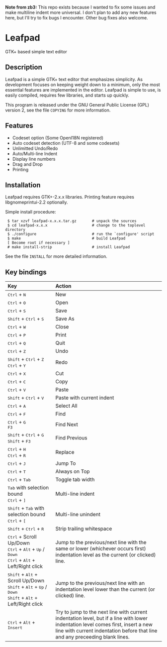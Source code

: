 **Note from zb3:** This repo exists because I wanted to fix some issues and make multiline indent more universal. I don't plan to add any new features here, but I'll try to fix bugs I encounter. Other bug fixes also welcome.

# Leafpad
GTK+ based simple text editor

## Description

Leafpad is a simple GTK+ text editor that emphasizes simplicity. As development
focuses on keeping weight down to a minimum, only the most essential features
are implemented in the editor. Leafpad is simple to use, is easily compiled,
requires few libraries, and starts up quickly.

This program is released under the GNU General Public License (GPL) version 2,
see the file `COPYING` for more information.


## Features

  * Codeset option (Some OpenI18N registered)
  * Auto codeset detection (UTF-8 and some codesets)
  * Unlimitted Undo/Redo
  * Auto/Multi-line Indent
  * Display line numbers
  * Drag and Drop
  * Printing


## Installation
Leafpad requires GTK+-2.x.x libraries.
Printing feature requires libgnomeprintui-2.2 optionally.

Simple install procedure:
```
 $ tar xzvf leafpad-x.x.x.tar.gz       # unpack the sources
 $ cd leafpad-x.x.x                    # change to the toplevel directory
 $ ./configure                         # run the `configure' script
 $ make                                # build Leafpad
 [ Become root if necessary ]
 # make install-strip                  # install Leafpad
```
See the file `INSTALL` for more detailed information.


## Key bindings

|Key|Action|
|:-|:-|
| <kbd>Ctrl</kbd> + <kbd>N</kbd> | New | 
| <kbd>Ctrl</kbd> + <kbd>O</kbd> | Open | 
| <kbd>Ctrl</kbd> + <kbd>S</kbd> | Save | 
| <kbd>Shift</kbd> + <kbd>Ctrl</kbd> + <kbd>S</kbd> |  Save As | 
| <kbd>Ctrl</kbd> + <kbd>W</kbd> | Close | 
| <kbd>Ctrl</kbd> + <kbd>P</kbd> | Print | 
| <kbd>Ctrl</kbd> + <kbd>Q</kbd> | Quit | 
| <kbd>Ctrl</kbd> + <kbd>Z</kbd> | Undo | 
| <kbd>Shift</kbd> + <kbd>Ctrl</kbd> + <kbd>Z</kbd>  <br> <kbd>Ctrl</kbd> + <kbd>Y</kbd> |  Redo | 
| <kbd>Ctrl</kbd> + <kbd>X</kbd> | Cut | 
| <kbd>Ctrl</kbd> + <kbd>C</kbd> | Copy | 
| <kbd>Ctrl</kbd> + <kbd>V</kbd> | Paste | 
| <kbd>Shift</kbd> + <kbd>Ctrl</kbd> + <kbd>V</kbd> | Paste with current indent | 
| <kbd>Ctrl</kbd> + <kbd>A</kbd> | Select All | 
| <kbd>Ctrl</kbd> + <kbd>F</kbd> | Find | 
| <kbd>Ctrl</kbd> + <kbd>G</kbd> <br> <kbd>F3</kbd> | Find Next | 
|  <kbd>Shift</kbd> + <kbd>Ctrl</kbd> + <kbd>G</kbd> <br>  <kbd>Shift</kbd> + <kbd>F3</kbd> |Find Previous | 
| <kbd>Ctrl</kbd> + <kbd>H</kbd> <br> <kbd>Ctrl</kbd> + <kbd>R</kbd> | Replace | 
| <kbd>Ctrl</kbd> + <kbd>J</kbd> | Jump To | 
| <kbd>Ctrl</kbd> + <kbd>T</kbd> | Always on Top | 
| <kbd>Ctrl</kbd> + <kbd>Tab</kbd> | Toggle tab width | 
| <kbd>Tab</kbd> with selection bound <br> <kbd>Ctrl</kbd> + <kbd>]</kbd> | Multi-line indent |
| <kbd>Shift</kbd> + <kbd>Tab</kbd> with selection bound <br> <kbd>Ctrl</kbd> + <kbd>[</kbd>   | Multi-line unindent | 
| <kbd>Shift</kbd> + <kbd>Ctrl</kbd> + <kbd>R</kbd> | Strip trailing whitespace | 
| <kbd>Ctrl</kbd> + Scroll Up/Down <br> <kbd>Ctrl</kbd> + <kbd>Alt</kbd> + <kbd>Up</kbd> / <kbd>Down</kbd><br> <kbd>Ctrl</kbd> + <kbd>Alt</kbd> + Left/Right click | Jump to the previous/next line with the same or lower (whichever occurs first)<br>indentation level as the current (or clicked) line. |
| <kbd>Shift</kbd> + <kbd>Alt</kbd> + Scroll Up/Down <br> <kbd>Shift</kbd> + <kbd>Alt</kbd> + <kbd>Up</kbd> / <kbd>Down</kbd> <br> <kbd>Shift</kbd> + <kbd>Alt</kbd> + Left/Right click | Jump to the previous/next line with an indentation level lower than the current (or clicked) line. |
| <kbd>Ctrl</kbd> + <kbd>Alt</kbd> + <kbd>Insert</kbd> | Try to jump to the next line with current indentation level, but if a line with lower<br> indentation level comes first, insert a new line with current indentation before that line<br> and any preceeding blank lines. |

